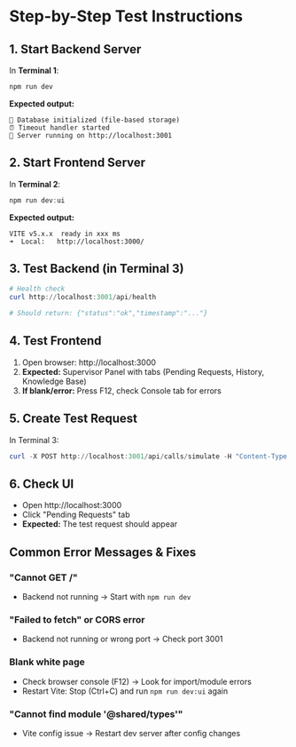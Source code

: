 # Step-by-Step Test Instructions

## 1. Start Backend Server
In **Terminal 1**:
```powershell
npm run dev
```
**Expected output:**
```
📁 Database initialized (file-based storage)
⏰ Timeout handler started
🚀 Server running on http://localhost:3001
```

## 2. Start Frontend Server
In **Terminal 2**:
```powershell
npm run dev:ui
```
**Expected output:**
```
VITE v5.x.x  ready in xxx ms
➜  Local:   http://localhost:3000/
```

## 3. Test Backend (in Terminal 3)
```powershell
# Health check
curl http://localhost:3001/api/health

# Should return: {"status":"ok","timestamp":"..."}
```

## 4. Test Frontend
1. Open browser: http://localhost:3000
2. **Expected:** Supervisor Panel with tabs (Pending Requests, History, Knowledge Base)
3. **If blank/error:** Press F12, check Console tab for errors

## 5. Create Test Request
In Terminal 3:
```powershell
curl -X POST http://localhost:3001/api/calls/simulate -H "Content-Type: application/json" -d "{\"phone\": \"+1234567890\", \"name\": \"Test User\", \"question\": \"Do you have free parking?\"}"
```

## 6. Check UI
- Open http://localhost:3000
- Click "Pending Requests" tab
- **Expected:** The test request should appear

## Common Error Messages & Fixes

### "Cannot GET /"
- Backend not running → Start with `npm run dev`

### "Failed to fetch" or CORS error
- Backend not running or wrong port → Check port 3001

### Blank white page
- Check browser console (F12) → Look for import/module errors
- Restart Vite: Stop (Ctrl+C) and run `npm run dev:ui` again

### "Cannot find module '@shared/types'"
- Vite config issue → Restart dev server after config changes

